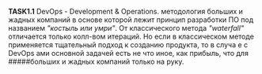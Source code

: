 **TASK1.1**
DevOps - Development & Operations.
методология больших и жадных компаний в основе которой лежит принцип
разработки ПО под названием _"костыль или умри"_. От классического
метода _"waterfall"_ отличается только колл-вом итераций.
Но если в классическом методе применяется тщательный подход к созданию продукта, то в случа
е с DevOps ами основной задачей есть не что иное, как прибыль, что для #####больших
и жадных компаний только на руку.
